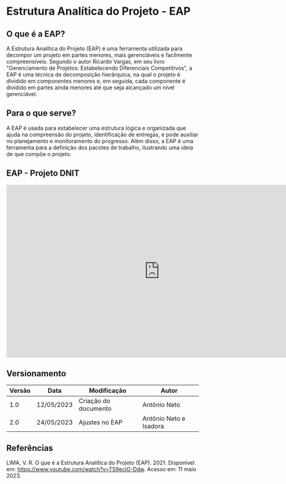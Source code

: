# Estrutura Analítica do Projeto - EAP

## O que é a EAP?
A Estrutura Analítica do Projeto (EAP) é uma ferramenta utilizada para decompor um projeto em partes menores, mais gerenciáveis e facilmente compreensíveis. Segundo o autor Ricardo Vargas, em seu livro "Gerenciamento de Projetos: Estabelecendo Diferenciais Competitivos", a EAP é uma técnica de decomposição hierárquica, na qual o projeto é dividido em componentes menores e, em seguida, cada componente é dividido em partes ainda menores até que seja alcançado um nível gerenciável.

## Para o que serve?
A EAP é usada para estabelecer uma estrutura lógica e organizada que ajuda na compreensão do projeto, identificação de entregas, e pode auxiliar no planejamento e monitoramento do progresso. Além disso, a EAP é uma ferramenta para a definição dos pacotes de trabalho, ilustrando uma ideia de que compõe o projeto.

## EAP - Projeto DNIT

<iframe style="border: 1px solid rgba(0, 0, 0, 0.1);" width="800" height="450" src="https://www.figma.com/embed?embed_host=share&url=https%3A%2F%2Fwww.figma.com%2Ffile%2FL8soB7KXLzrHJfdXUMImpH%2FWork-Breakdown-Structure-(Copy)%3Ftype%3Dwhiteboard%26node-id%3D0%253A1%26t%3DETiIaiUVVrn4UJvm-1" allowfullscreen></iframe>

## Versionamento
| Versão | Data | Modificação | Autor |
|--|--|--|--|
|1.0| 12/05/2023 | Criação do documento | Antônio Neto |
|2.0| 24/05/2023 | Ajustes no EAP | Antônio Neto e Isadora |

## Referências

LIMA, V. R. O que é a Estrutura Analítica do Projeto (EAP). 2021. Disponível em: https://www.youtube.com/watch?v=TS9eciG-Ddw. Acesso em: 11 maio 2023.